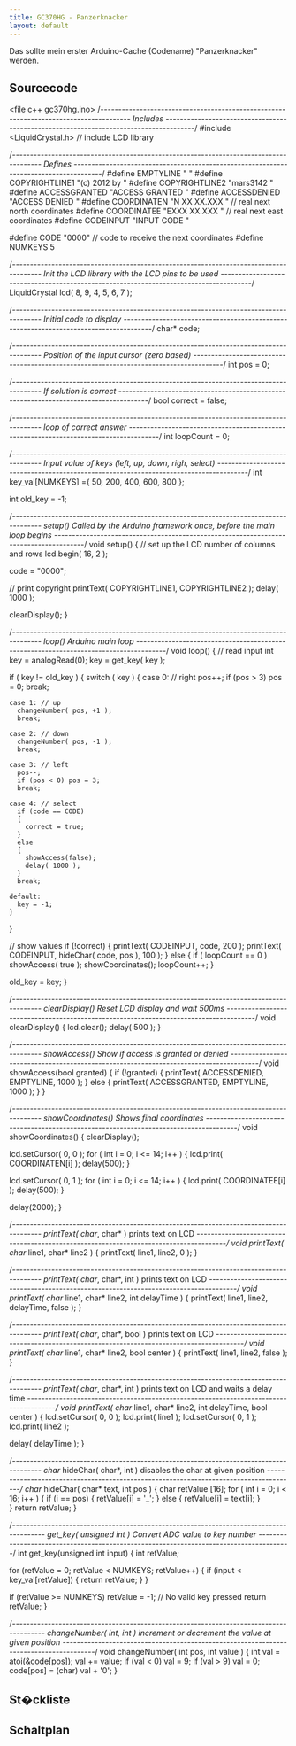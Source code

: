 ```yaml
---
title: GC370HG - Panzerknacker
layout: default
---
```

Das sollte mein erster Arduino-Cache (Codename) "Panzerknacker" werden.

## Sourcecode

<file c++ gc370hg.ino>
/*--------------------------------------------------------------------------------------
 Includes
 --------------------------------------------------------------------------------------*/
#include <LiquidCrystal.h>   // include LCD library

/*--------------------------------------------------------------------------------------
 Defines
 --------------------------------------------------------------------------------------*/
#define EMPTYLINE      "                "
#define COPYRIGHTLINE1 "(c) 2012 by     "
#define COPYRIGHTLINE2 "mars3142        "
#define ACCESSGRANTED  "ACCESS GRANTED  "
#define ACCESSDENIED   "ACCESS DENIED   "
#define COORDINATEN    "N XX XX.XXX     " // real next north coordinates
#define COORDINATEE    "EXXX XX.XXX     " // real next east coordinates
#define CODEINPUT      "INPUT CODE      "

#define CODE           "0000"             // code to receive the next coordinates
#define NUMKEYS        5

/*--------------------------------------------------------------------------------------
 Init the LCD library with the LCD pins to be used
 --------------------------------------------------------------------------------------*/
LiquidCrystal lcd( 8, 9, 4, 5, 6, 7 );

/*--------------------------------------------------------------------------------------
 Initial code to display
 --------------------------------------------------------------------------------------*/
char* code;

/*--------------------------------------------------------------------------------------
 Position of the input cursor (zero based)
 --------------------------------------------------------------------------------------*/
int pos = 0;

/*--------------------------------------------------------------------------------------
 If solution is correct
 --------------------------------------------------------------------------------------*/
bool correct = false;

/*--------------------------------------------------------------------------------------
 loop of correct answer
 --------------------------------------------------------------------------------------*/
int loopCount = 0;

/*--------------------------------------------------------------------------------------
 Input value of keys
 (left, up, down, righ, select)
 --------------------------------------------------------------------------------------*/
int key_val[NUMKEYS] ={ 
  50, 200, 400, 600, 800 }; 

int old_key = -1;

/*--------------------------------------------------------------------------------------
 setup()
 Called by the Arduino framework once, before the main loop begins
 --------------------------------------------------------------------------------------*/
void setup()
{
  // set up the LCD number of columns and rows
  lcd.begin( 16, 2 );

  code = "0000";

  // print copyright
  printText( COPYRIGHTLINE1, COPYRIGHTLINE2 );
  delay( 1000 );

  clearDisplay();
}

/*--------------------------------------------------------------------------------------
 loop()
 Arduino main loop
 --------------------------------------------------------------------------------------*/
void loop()
{
  // read input
  int key = analogRead(0);
  key = get_key( key );

  if ( key != old_key ) 
  {
    switch ( key )
    {
    case 0: // right
      pos++;
      if (pos > 3) pos = 0;
      break;

    case 1: // up
      changeNumber( pos, +1 );
      break;

    case 2: // down
      changeNumber( pos, -1 );
      break;

    case 3: // left
      pos--;
      if (pos < 0) pos = 3;
      break;

    case 4: // select
      if (code == CODE)
      {
        correct = true;
      }
      else
      {
        showAccess(false);
        delay( 1000 );
      }
      break;

    default:
      key = -1;
    }
  }

  // show values
  if (!correct)
  {
    printText( CODEINPUT, code, 200 );
    printText( CODEINPUT, hideChar( code, pos ), 100 );
  }
  else
  {
    if ( loopCount == 0 ) showAccess( true );
    showCoordinates();
    loopCount++;
  }

  old_key = key;
}

/*--------------------------------------------------------------------------------------
 clearDisplay()
 Reset LCD display and wait 500ms
 --------------------------------------------------------------------------------------*/
void clearDisplay()
{
  lcd.clear();
  delay( 500 );
}

/*--------------------------------------------------------------------------------------
 showAccess()
 Show if access is granted or denied
 --------------------------------------------------------------------------------------*/
void showAccess(bool granted)
{
  if (!granted)
  {
    printText( ACCESSDENIED, EMPTYLINE, 1000 );
  } 
  else
  {
    printText( ACCESSGRANTED, EMPTYLINE, 1000 );
  }
}

/*--------------------------------------------------------------------------------------
 showCoordinates()
 Shows final coordinates
 --------------------------------------------------------------------------------------*/
void showCoordinates()
{
  clearDisplay();

  lcd.setCursor( 0, 0 );
  for ( int i = 0; i <= 14; i++ )
  {
    lcd.print( COORDINATEN[i] );
    delay(500);
  }

  lcd.setCursor( 0, 1 );
  for ( int i = 0; i <= 14; i++ )
  {
    lcd.print( COORDINATEE[i] );
    delay(500);
  }

  delay(2000);
}

/*--------------------------------------------------------------------------------------
 printText( char*, char* )
 prints text on LCD
 --------------------------------------------------------------------------------------*/
void printText( char* line1, char* line2 )
{
  printText( line1, line2, 0 );
}

/*--------------------------------------------------------------------------------------
 printText( char*, char*, int )
 prints text on LCD
 --------------------------------------------------------------------------------------*/
void printText( char* line1, char* line2, int delayTime )
{
  printText( line1, line2, delayTime, false );
}

/*--------------------------------------------------------------------------------------
 printText( char*, char*, bool )
 prints text on LCD
 --------------------------------------------------------------------------------------*/
void printText( char* line1, char* line2, bool center )
{
  printText( line1, line2, false );
}

/*--------------------------------------------------------------------------------------
 printText( char*, char*, int )
 prints text on LCD and waits a delay time
 --------------------------------------------------------------------------------------*/
void printText( char* line1, char* line2, int delayTime, bool center )
{
  lcd.setCursor( 0, 0 );
  lcd.print( line1 );
  lcd.setCursor( 0, 1 );
  lcd.print( line2 );

  delay( delayTime );
}

/*--------------------------------------------------------------------------------------
 char* hideChar( char*, int )
 disables the char at given position
 --------------------------------------------------------------------------------------*/
char* hideChar( char* text, int pos )
{
  char retValue [16];
  for ( int i = 0; i < 16; i++ )
  {
    if (i == pos)
    {
      retValue[i] = '_';
    }
    else
    {
      retValue[i]  = text[i];
    }      
  }
  return retValue;
}

/*---------------------------------------------------------------------------------------
 get_key( unsigned int )
 Convert ADC value to key number
 ---------------------------------------------------------------------------------------*/
int get_key(unsigned int input)
{
  int retValue;

  for (retValue = 0; retValue < NUMKEYS; retValue++)
  {
    if (input < key_val[retValue])
    {
      return retValue;
    }
  }

  if (retValue >= NUMKEYS) retValue = -1;  // No valid key pressed
  return retValue;
}

/*---------------------------------------------------------------------------------------
 changeNumber( int, int )
 increment or decrement the value at given position 
 ---------------------------------------------------------------------------------------*/
void changeNumber( int pos, int value )
{
  int val = atoi(&code[pos]);
  val += value;
  if (val < 0) val = 9;
  if (val > 9) val = 0;
  code[pos] = (char) val + '0';
}
</file>

## St�ckliste

## Schaltplan